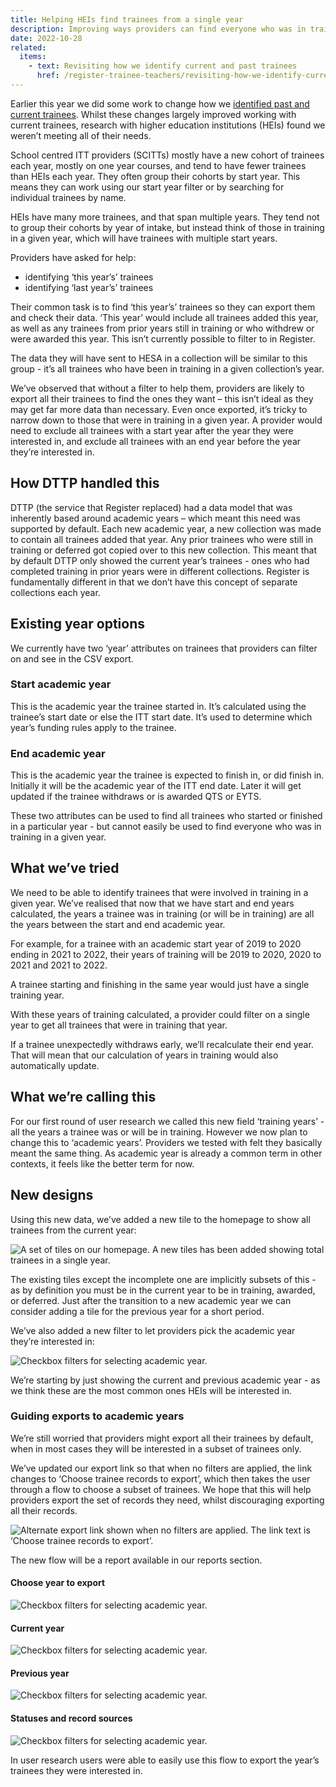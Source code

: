 ```yaml
---
title: Helping HEIs find trainees from a single year
description: Improving ways providers can find everyone who was in training in an academic year
date: 2022-10-28
related:
  items:
    - text: Revisiting how we identify current and past trainees
      href: /register-trainee-teachers/revisiting-how-we-identify-current-and-past-trainees/
---
```


Earlier this year we did some work to change how we [identified past and current trainees](/register-trainee-teachers/revisiting-how-we-identify-current-and-past-trainees/). Whilst these changes largely improved working with current trainees, research with higher education institutions (HEIs) found we weren’t meeting all of their needs.

School centred ITT providers (SCITTs) mostly have a new cohort of trainees each year, mostly on one year courses, and tend to have fewer trainees than HEIs each year. They often group their cohorts by start year. This means they can work using our start year filter or by searching for individual trainees by name.

HEIs have many more trainees, and that span multiple years. They tend not to group their cohorts by year of intake, but instead think of those in training in a given year, which will have trainees with multiple start years.

Providers have asked for help:

* identifying ‘this year’s’ trainees
* identifying ‘last year’s’ trainees

Their common task is to find ‘this year’s’ trainees so they can export them and check their data. ‘This year’ would include all trainees added this year, as well as any trainees from prior years still in training or who withdrew or were awarded this year. This isn’t currently possible to filter to in Register.

The data they will have sent to HESA in a collection will be similar to this group - it’s all trainees who have been in training in a given collection’s year.

We’ve observed that without a filter to help them, providers are likely to export all their trainees to find the ones they want – this isn’t ideal as they may get far more data than necessary. Even once exported, it’s tricky to narrow down to those that were in training in a given year. A provider would need to exclude all trainees with a start year after the year they were interested in, and exclude all trainees with an end year before the year they’re interested in.

## How DTTP handled this

DTTP (the service that Register replaced) had a data model that was inherently based around academic years – which meant this need was supported by default. Each new academic year, a new collection was made to contain all trainees added that year. Any prior trainees who were still in training or deferred got copied over to this new collection. This meant that by default DTTP only showed the current year’s trainees - ones who had completed training in prior years were in different collections. Register is fundamentally different in that we don’t have this concept of separate collections each year.

## Existing year options

We currently have two ‘year’ attributes on trainees that providers can filter on and see in the CSV export.

### Start academic year

This is the academic year the trainee started in. It’s calculated using the trainee’s start date or else the ITT start date. It’s used to determine which year’s funding rules apply to the trainee.

### End academic year

This is the academic year the trainee is expected to finish in, or did finish in. Initially it will be the academic year of the ITT end date. Later it will get updated if the trainee withdraws or is awarded QTS or EYTS.

These two attributes can be used to find all trainees who started or finished in a particular year - but cannot easily be used to find everyone who was in training in a given year.

## What we’ve tried

We need to be able to identify trainees that were involved in training in a given year. We’ve realised that now that we have start and end years calculated, the years a trainee was in training (or will be in training) are all the years between the start and end academic year.

For example, for a trainee with an academic start year of 2019 to 2020 ending in 2021 to 2022, their years of training will be 2019 to 2020, 2020 to 2021 and 2021 to 2022.

A trainee starting and finishing in the same year would just have a single training year.

With these years of training calculated, a provider could filter on a single year to get all trainees that were in training that year.

If a trainee unexpectedly withdraws early, we’ll recalculate their end year. That will mean that our calculation of years in training would also automatically update.

## What we’re calling this

For our first round of user research we called this new field ‘training years’ - all the years a trainee was or will be in training. However we now plan to change this to ‘academic years’. Providers we tested with felt they basically meant the same thing. As academic year is already a common term in other contexts, it feels like the better term for now.

## New designs

Using this new data, we’ve added a new tile to the homepage to show all trainees from the current year:

![A set of tiles on our homepage. A new tiles has been added showing total trainees in a single year.](1.homepage-tiles.png)

The existing tiles except the incomplete one are implicitly subsets of this - as by definition you must be in the current year to be in training, awarded, or deferred. Just after the transition to a new academic year we can consider adding a tile for the previous year for a short period.

We’ve also added a new filter to let providers pick the academic year they’re interested in:

![Checkbox filters for selecting academic year.](2.record-filters.png)

We’re starting by just showing the current and previous academic year - as we think these are the most common ones HEIs will be interested in.

### Guiding exports to academic years

We’re still worried that providers might export all their trainees by default, when in most cases they will be interested in a subset of trainees only.

We’ve updated our export link so that when no filters are applied, the link changes to ‘Choose trainee records to export’, which then takes the user through a flow to choose a subset of trainees. We hope that this will help providers export the set of records they need, whilst discouraging exporting all their records.

![Alternate export link shown when no filters are applied. The link text is ‘Choose trainee records to export’.](3.export-link.png)

The new flow will be a report available in our reports section.

#### Choose year to export

![Checkbox filters for selecting academic year.](4.report-choose-year.png)

#### Current year

![Checkbox filters for selecting academic year.](5.report-current-year.png)

#### Previous year

![Checkbox filters for selecting academic year.](6.report-previous-year.png)

#### Statuses and record sources

![Checkbox filters for selecting academic year.](7.report-statuses-and-sources.png)

In user research users were able to easily use this flow to export the year’s trainees they were interested in.
